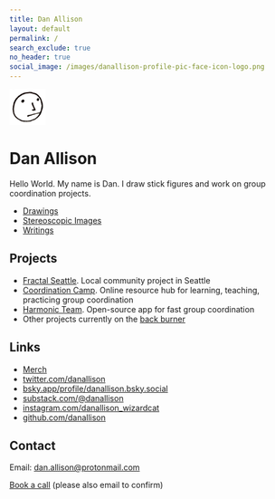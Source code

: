 ```yaml
---
title: Dan Allison
layout: default
permalink: /
search_exclude: true
no_header: true
social_image: /images/danallison-profile-pic-face-icon-logo.png
---
```


<img src="/images/danallison-profile-pic-face-icon-logo.png" width="64px">

# Dan Allison

Hello World. My name is Dan. I draw stick figures and work on group coordination projects.

* [Drawings](/drawings)
* [Stereoscopic Images](/stereoscopic-images)
* [Writings](/writings)

## Projects

* [Fractal Seattle](https://fractalseattle.org/). Local community project in Seattle
* [Coordination Camp](https://coordination.camp). Online resource hub for learning, teaching, practicing group coordination
* [Harmonic Team](https://harmonic.team). Open-source app for fast group coordination
* Other projects currently on the [back burner](/back-burner-projects)

## Links

* [Merch](https://danallison.threadless.com/)
* [twitter.com/danallison](https://twitter.com/danallison)
* [bsky.app/profile/danallison.bsky.social](https://bsky.app/profile/danallison.bsky.social)
* [substack.com/@danallison](https://substack.com/@danallison)
* [instagram.com/danallison_wizardcat](https://www.instagram.com/danallison_wizardcat)
* [github.com/danallison](https://github.com/danallison)

## Contact

Email: [dan.allison@protonmail.com](mailto:dan.allison@protonmail.com)

[Book a call](https://cal.com/danallison) (please also email to confirm)